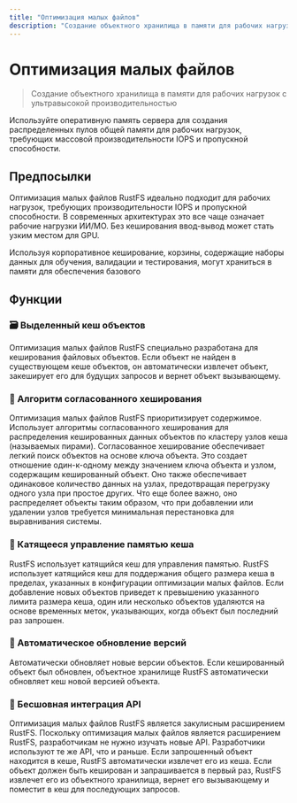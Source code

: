 ```yaml
---
title: "Оптимизация малых файлов"
description: "Создание объектного хранилища в памяти для рабочих нагрузок с ультравысокой производительностью"
---
```


# Оптимизация малых файлов

> Создание объектного хранилища в памяти для рабочих нагрузок с ультравысокой производительностью

Используйте оперативную память сервера для создания распределенных пулов общей памяти для рабочих нагрузок, требующих массовой производительности IOPS и пропускной способности.

## Предпосылки

Оптимизация малых файлов RustFS идеально подходит для рабочих нагрузок, требующих производительности IOPS и пропускной способности. В современных архитектурах это все чаще означает рабочие нагрузки ИИ/МО. Без кеширования ввод-вывод может стать узким местом для GPU.

Используя корпоративное кеширование, корзины, содержащие наборы данных для обучения, валидации и тестирования, могут храниться в памяти для обеспечения базового

## Функции

### 🗃️ Выделенный кеш объектов

Оптимизация малых файлов RustFS специально разработана для кеширования файловых объектов.
Если объект не найден в существующем кеше объектов, он автоматически извлечет объект, закеширует его для будущих запросов и вернет объект вызывающему.

### 💾 Алгоритм согласованного хеширования

Оптимизация малых файлов RustFS приоритизирует содержимое.
Использует алгоритмы согласованного хеширования для распределения кешированных данных объектов по кластеру узлов кеша (называемых пирами). Согласованное хеширование обеспечивает легкий поиск объектов на основе ключа объекта. Это создает отношение один-к-одному между значением ключа объекта и узлом, содержащим кешированный объект. Оно также обеспечивает одинаковое количество данных на узлах, предотвращая перегрузку одного узла при простое других. Что еще более важно, оно распределяет объекты таким образом, что при добавлении или удалении узлов требуется минимальная перестановка для выравнивания системы.

### 🧹 Катящееся управление памятью кеша

RustFS использует катящийся кеш для управления памятью. RustFS использует катящийся кеш для поддержания общего размера кеша в пределах, указанных в конфигурации оптимизации малых файлов. Если добавление новых объектов приведет к превышению указанного лимита размера кеша, один или несколько объектов удаляются на основе временных меток, указывающих, когда объект был последний раз запрошен.

### 🔄 Автоматическое обновление версий

Автоматически обновляет новые версии объектов. Если кешированный объект был обновлен, объектное хранилище RustFS автоматически обновляет кеш новой версией объекта.

### 🧩 Бесшовная интеграция API

Оптимизация малых файлов RustFS является закулисным расширением RustFS. Поскольку оптимизация малых файлов является расширением RustFS, разработчикам не нужно изучать новые API. Разработчики используют те же API, что и раньше. Если запрошенный объект находится в кеше, RustFS автоматически извлечет его из кеша. Если объект должен быть кеширован и запрашивается в первый раз, RustFS извлечет его из объектного хранилища, вернет его вызывающему и поместит в кеш для последующих запросов.

